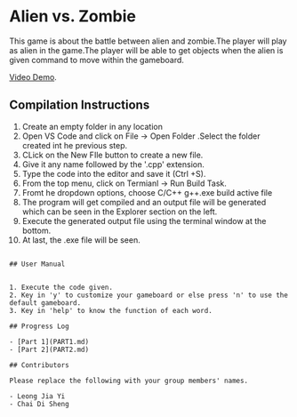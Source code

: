 # Alien vs. Zombie

This game is about the battle between alien and zombie.The player will play as alien in the game.The player will be able to get objects when the alien is given command to move within the gameboard.


[Video Demo](https://youtu.be/y225kK8UKEY).

## Compilation Instructions

1. Create an empty folder in any location
2. Open VS Code and click on File -> Open Folder .Select the folder created int he previous step.
3. CLick on the New FIle button to create a new file.
4. Give it any name followed by the '.cpp' extension.
5. Type the code into the editor and save it (Ctrl +S).
6. From the top menu, click on Termianl -> Run Build Task.
7. Fromt he dropdown options, choose C/C++ g++.exe build active file
8. The program will get compiled and an output file will be generated which can be seen in the Explorer section on the left.
9. Execute the generated output file using the terminal window at the bottom.
10. At last, the .exe file will be seen.

```

## User Manual


1. Execute the code given.
2. Key in 'y' to customize your gameboard or else press 'n' to use the default gameboard.
3. Key in 'help' to know the function of each word. 

## Progress Log

- [Part 1](PART1.md)
- [Part 2](PART2.md)

## Contributors

Please replace the following with your group members' names. 

- Leong Jia Yi
- Chai Di Sheng
